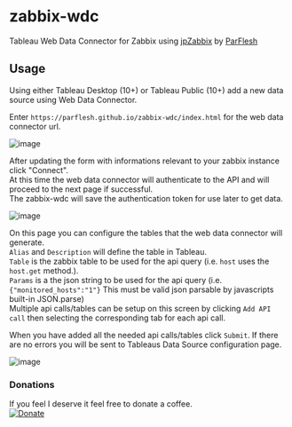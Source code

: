 # zabbix-wdc
Tableau Web Data Connector for Zabbix using [jpZabbix](https://github.com/ParFlesh/jpZabbix) by [ParFlesh](https://github.com/ParFlesh)


## Usage
Using either Tableau Desktop (10+) or Tableau Public (10+) add a new data source using Web Data Connector.

Enter `https://parflesh.github.io/zabbix-wdc/index.html` for the web data connector url.   

![image](https://user-images.githubusercontent.com/10260601/28503669-bbdf327c-6fd0-11e7-853c-7bf4d548c81e.png)   

After updating the form with informations relevant to your zabbix instance click "Connect".    
At this time the web data connector will authenticate to the API and will proceed to the next page if successful.    
The zabbix-wdc will save the authentication token for use later to get data.    

![image](https://user-images.githubusercontent.com/10260601/28503738-b28b09d4-6fd1-11e7-91fd-b17bb387197a.png)

On this page you can configure the tables that the web data connector will generate.    
`Alias` and `Description` will define the table in Tableau.    
`Table` is the zabbix table to be used for the api query (i.e. `host` uses the `host.get` method.).    
`Params` is a the json string to be used for the api query (i.e. `{"monitored_hosts":"1"}`  This must be valid json parsable by javascripts built-in JSON.parse)    
Multiple api calls/tables can be setup on this screen by clicking `Add API call` then selecting the corresponding tab for each api call.    

When you have added all the needed api calls/tables click `Submit`.  If there are no errors you will be sent to Tableaus Data Source configuration page.    

![image](https://user-images.githubusercontent.com/10260601/28503850-4e365d1a-6fd3-11e7-95bf-94c2900e3cdc.png)    

    
	
### Donations

If you feel I deserve it feel free to donate a coffee.   
[![Donate](https://img.shields.io/badge/Donate-PayPal-green.svg)](https://www.paypal.com/cgi-bin/webscr?cmd=_s-xclick&hosted_button_id=UMKJNJLERCFX2)
